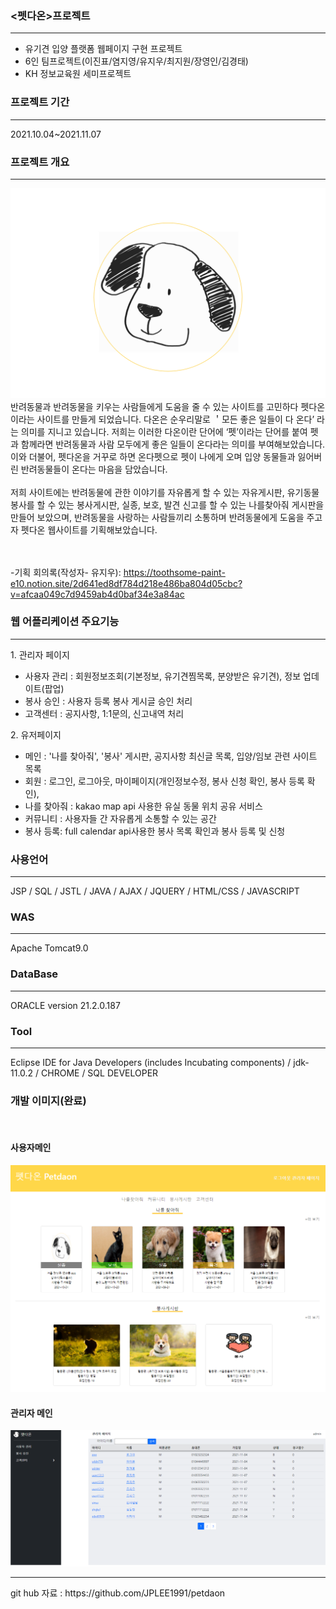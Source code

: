 ### <펫다온>프로젝트
<hr>
<ul>
  <li>유기견 입양 플랫폼 웹페이지 구현 프로젝트</li>
  <li>6인 팀프로젝트(이진표/염지영/유지우/최지원/장영인/김경태)</li>
  <li>KH 정보교육원 세미프로젝트</li>
</ul> 
 
### 프로젝트 기간
<hr>
2021.10.04~2021.11.07

### 프로젝트 개요
<hr>
<img src="./WebContent/images/findMe_list_sample.png">
 반려동물과 반려동물을 키우는 사람들에게 도움을 줄 수 있는 사이트를 고민하다 펫다온이라는 사이트를 만들게 되었습니다. 다온은 순우리말로 ＇모든 좋은 일들이 다 온다’ 라는 의미를 지니고 있습니다.  저희는 이러한 다온이란 단어에 ‘펫’이라는 단어를 붙여 펫과 함께라면 반려동물과 사람 모두에게 좋은 일들이 온다라는 의미를 부여해보았습니다. 이와 더불어, 펫다온을 거꾸로 하면 온다펫으로 펫이 나에게 오며 입양 동물들과 잃어버린 반려동물들이 온다는 마음을 담았습니다. 
<br>
<br>
 저희 사이트에는 반려동물에 관한 이야기를 자유롭게 할 수 있는 자유게시판, 유기동물 봉사를 할 수 있는 봉사게시판, 실종, 보호, 발견 신고를 할 수 있는 나를찾아줘 게시판을 만들어 보았으며, 반려동물을 사랑하는 사람들끼리 소통하며 반려동물에게 도움을 주고자 펫다온 웹사이트를 기획해보았습니다.

<br><br>
-기획 회의록(작성자- 유지우): https://toothsome-paint-e10.notion.site/2d641ed8df784d218e486ba804d05cbc?v=afcaa049c7d9459ab4d0baf34e3a84ac
  
### 웹 어플리케이션 주요기능
<hr>
1. 관리자 페이지<br>
<ul>
    <li>사용자 관리 : 회원정보조회(기본정보, 유기견찜목록, 분양받은 유기견), 정보 업데이트(팝업)</li>
    <li>봉사 승인 : 사용자 등록 봉사 게시글 승인 처리</li>
    <li>고객센터 : 공지사항, 1:1문의, 신고내역 처리</li>
</ul>
2. 유저페이지<br>
<ul>
     <li>메인 : '나를 찾아줘', '봉사' 게시판, 공지사항 최신글 목록, 입양/임보 관련 사이트 목록</li>
     <li>회원 : 로그인, 로그아웃, 마이페이지(개인정보수정, 봉사 신청 확인, 봉사 등록 확인),</li>
     <li>나를 찾아줘 : kakao map api 사용한 유실 동물 위치 공유 서비스</li>
     <li>커뮤니티 : 사용자들 간 자유롭게 소통할 수 있는 공간</li>
     <li>봉사 등록: full calendar api사용한 봉사 목록 확인과 봉사 등록 및 신청</li>
</ul>

### 사용언어
<hr>
JSP / SQL / JSTL / JAVA / AJAX / JQUERY / HTML/CSS / JAVASCRIPT

### WAS
<hr>
Apache Tomcat9.0

### DataBase
<hr>
ORACLE version 21.2.0.187

### Tool
<hr>
Eclipse IDE for Java Developers (includes Incubating components) / jdk-11.0.2 / CHROME / SQL DEVELOPER


### 개발 이미지(완료)
<br>

 <h4>사용자메인</h4>
<img src="./WebContent/images/mainPage.png">
 <h4>관리자 메인</h4>
<img src="./WebContent/images/adminPage.png">

<hr>
git hub 자료 : https://github.com/JPLEE1991/petdaon
